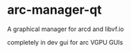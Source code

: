 # arc-manager-qt
A graphical manager for arcd and libvf.io

completely in dev gui for arc VGPU GUIs
